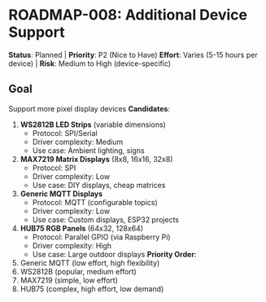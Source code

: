 # ROADMAP-008: Additional Device Support

**Status**: Planned | **Priority**: P2 (Nice to Have)
**Effort**: Varies (5-15 hours per device) | **Risk**: Medium to High (device-specific)

## Goal

Support more pixel display devices
**Candidates**:

1. **WS2812B LED Strips** (variable dimensions)
   - Protocol: SPI/Serial
   - Driver complexity: Medium
   - Use case: Ambient lighting, signs
2. **MAX7219 Matrix Displays** (8x8, 16x16, 32x8)
   - Protocol: SPI
   - Driver complexity: Low
   - Use case: DIY displays, cheap matrices
3. **Generic MQTT Displays**
   - Protocol: MQTT (configurable topics)
   - Driver complexity: Low
   - Use case: Custom displays, ESP32 projects
4. **HUB75 RGB Panels** (64x32, 128x64)
   - Protocol: Parallel GPIO (via Raspberry Pi)
   - Driver complexity: High
   - Use case: Large outdoor displays
     **Priority Order**:
5. Generic MQTT (low effort, high flexibility)
6. WS2812B (popular, medium effort)
7. MAX7219 (simple, low effort)
8. HUB75 (complex, high effort, low demand)
